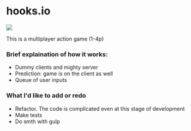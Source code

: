 # hooks.io
<img src="http://herbookthoughts.reads-it.com/wp-content/uploads/2014/06/d6a1143f571184db25f94613edd43b40af6d3a629221aba00d9efdcfef5efd84.jpg"></img>
<p>This is a multiplayer action game (1-4p)</p>
<p><h3>Brief explaination of how it works:</h3>
<ul>
<li>Dummy clients and mighty server</li>
<li>Prediction: game is on the client as well</li>
<li>Queue of user inputs</li>
</ul>
</p>
<p>
<h3>What I'd like to add or redo</h3>
<ul>
<li>Refactor. The code is complicated even at this stage of development </li>
<li>Make tests</li>
<li>Do smth with gulp</li>
</ul>
</p>
